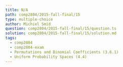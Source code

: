 ```yaml
---
title: N/A
path: comp2804/2015-fall-final/15
type: multiple-choice
author: Michiel Smid
question: comp2804/2015-fall-final/15/question.ts
solution: comp2804/2015-fall-final/15/solution.md
tags:
  - comp2804
  - comp2804-exam
  - Permutations and Binomial Coefficients (3.6.1)
  - Uniform Probability Spaces (4.4)
---
```

